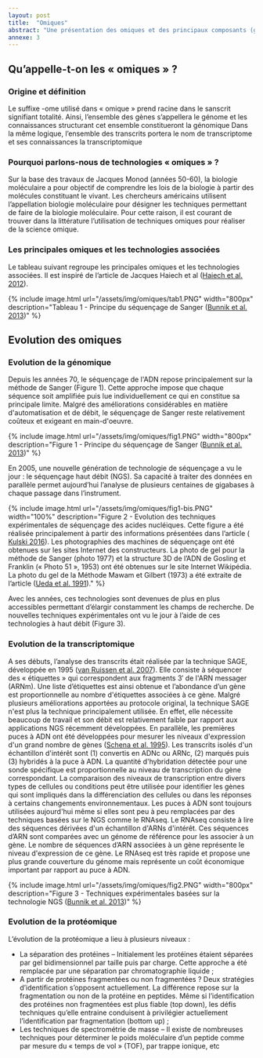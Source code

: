 ```yaml
---
layout: post
title:  "Omiques"
abstract: "Une présentation des omiques et des principaux composants (génomique, transcriptomique et protéomique)."
annexe: 3
---
```


## Qu’appelle-t-on les « omiques » ?

### Origine et définition

Le suffixe -ome utilisé dans « omique » prend racine dans le sanscrit signifiant totalité. Ainsi,
l’ensemble des gènes s’appellera le génome et les connaissances structurant cet ensemble
constitueront la génomique Dans la même logique, l’ensemble des transcrits portera le nom de
transcriptome et ses connaissances la transcriptomique

### Pourquoi parlons-nous de technologies « omiques » ?

Sur la base des travaux de Jacques Monod (années 50-60), la biologie moléculaire a pour
objectif de comprendre les lois de la biologie à partir des molécules constituant le vivant. Les
chercheurs américains utilisent l’appellation biologie moléculaire pour désigner les techniques
permettant de faire de la biologie moléculaire. Pour cette raison, il est courant de trouver dans
la littérature l’utilisation de techniques omiques pour réaliser de la science omique.

### Les principales omiques et les technologies associées

Le tableau suivant regroupe les principales omiques et les technologies associées. Il est inspiré
de l’article de Jacques Haiech et al ([Haiech et al. 2012](https://doi.org/10.1051/medsci/2012282020)).

{% include image.html url="/assets/img/omiques/tab1.PNG" width="800px" description="Tableau 1 - Principe du séquençage de Sanger (<a href='https://doi.org/10.1089/wound.2012.0379' target='_blank'>Bunnik et al. 2013</a>)" %}

## Evolution des omiques

### Evolution de la génomique

Depuis les années 70, le séquençage de l'ADN repose principalement sur la méthode de Sanger
(Figure 1). Cette approche impose que chaque séquence soit amplifiée puis lue
individuellement ce qui en constitue sa principale limite. Malgré des améliorations
considérables en matière d'automatisation et de débit, le séquençage de Sanger reste
relativement coûteux et exigeant en main-d'oeuvre. 

{% include image.html url="/assets/img/omiques/fig1.PNG" width="800px" description="Figure 1 - Principe du séquençage de Sanger (<a href='https://doi.org/10.1089/wound.2012.0379' target='_blank'>Bunnik et al. 2013</a>)" %}

En 2005, une nouvelle génération de
technologie de séquençage a vu le jour : le séquençage haut débit (NGS). Sa capacité à traiter
des données en parallèle permet aujourd’hui l’analyse de plusieurs centaines de gigabases à
chaque passage dans l’instrument.

{% include image.html url="/assets/img/omiques/fig1-bis.PNG" width="100%" description="Figure 2 - Evolution des techniques expérimentales de séquençage des acides nucléiques. Cette figure a été réalisée principalement à partir des informations présentées dans l’article (<a href='http://dx.doi.org/10.5772/61964' target='_blank'> Kulski 2016</a>). Les photographies des machines de séquençage ont été obtenues sur les sites Internet des constructeurs. La photo de gel pour la méthode de Sanger (photo 1977) et la structure 3D de l’ADN de Gosling et Franklin (« Photo 51 », 1953) ont été obtenues sur le site Internet Wikipédia. La photo du gel de la Méthode Mawam et Gilbert (1973) a été extraite de l’article (<a href='https://doi.org/10.1093/nar/19.13.3689' target='_blank'>Ueda et al. 1991</a>)." %} 

Avec les années, ces technologies sont devenues de plus en plus accessibles permettant d’élargir
constamment les champs de recherche. De nouvelles techniques expérimentales ont vu le jour
à l’aide de ces technologies à haut débit (Figure 3).

### Evolution de la transcriptomique

A ses débuts, l’analyse des transcrits était réalisée par la technique SAGE, développée en 1995
([van Ruissen et al. 2007](https://doi.org/10.1385/1-59259-780-7:161)). Elle consiste à séquencer des « étiquettes » qui correspondent aux
fragments 3′ de l'ARN messager (ARNm). Une liste d’étiquettes est ainsi obtenue et
l’abondance d’un gène est proportionnelle au nombre d'étiquettes associées à ce gène. Malgré
plusieurs améliorations apportées au protocole original, la technique SAGE n'est plus la
technique principalement utilisée. En effet, elle nécessite beaucoup de travail et son débit est
relativement faible par rapport aux applications NGS récemment développées.
En parallèle, les premières puces à ADN ont été développées pour mesurer les niveaux
d'expression d'un grand nombre de gènes ([Schena et al. 1995](https://doi.org/10.1126/science.270.5235.467)). Les transcrits isolés d'un
échantillon d'intérêt sont (1) convertis en ADNc ou ARNc, (2) marqués puis (3) hybridés à la
puce à ADN. La quantité d'hybridation détectée pour une sonde spécifique est proportionnelle
au niveau de transcription du gène correspondant. La comparaison des niveaux de transcription
entre divers types de cellules ou conditions peut être utilisée pour identifier les gènes qui sont 
impliqués dans la différenciation des cellules ou dans les réponses à certains changements
environnementaux. Les puces à ADN sont toujours utilisées aujourd'hui même si elles sont peu
à peu remplacées par des techniques basées sur le NGS comme le RNAseq.
Le RNAseq consiste à lire des séquences dérivées d'un échantillon d'ARNs d'intérêt. Ces
séquences d’ARN sont comparées avec un génome de référence pour les associer à un gène. Le
nombre de séquences d’ARN associées à un gène représente le niveau d'expression de ce gène.
Le RNAseq est très rapide et propose une plus grande couverture du génome mais représente
un coût économique important par rapport au puce à ADN.

{% include image.html url="/assets/img/omiques/fig2.PNG" width="800px" description="Figure 3 - Techniques expérimentales basées sur la technologie NGS (<a href='https://doi.org/10.1089/wound.2012.0379' target='_blank'>Bunnik et al. 2013</a>)" %}

### Evolution de la protéomique

L’évolution de la protéomique a lieu à plusieurs niveaux :

- La séparation des protéines – Initialement les protéines étaient séparées par gel
bidimensionnel par taille puis par charge. Cette approche a été remplacée par une
séparation par chromatographie liquide ;
- A partir de protéines fragmentées ou non fragmentées ? Deux stratégies d’identification
s’opposent actuellement. La différence repose sur la fragmentation ou non de la protéine
en peptides. Même si l’identification des protéines non fragmentées est plus fiable (top
down), les défis techniques qu’elle entraine conduisent à privilégier actuellement
l’identification par fragmentation (bottom up) ;
- Les techniques de spectrométrie de masse – Il existe de nombreuses techniques pour
déterminer le poids moléculaire d’un peptide comme par mesure du « temps de vol »
(TOF), par trappe ionique, etc